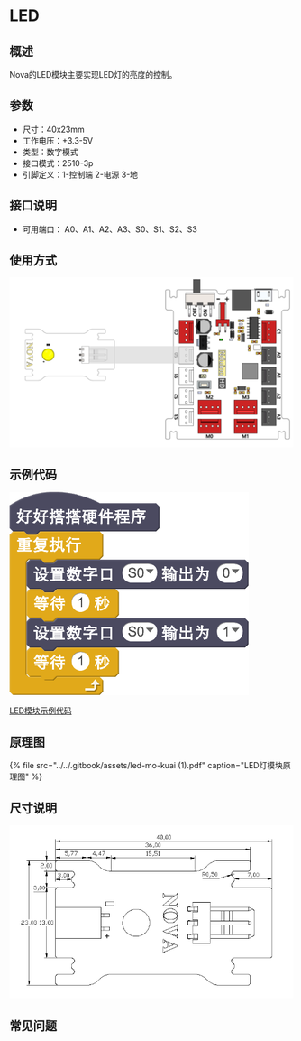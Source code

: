 # LED

## 概述

Nova的LED模块主要实现LED灯的亮度的控制。

## 参数

* 尺寸：40x23mm
* 工作电压：+3.3-5V
* 类型：数字模式
* 接口模式：2510-3p
* 引脚定义：1-控制端 2-电源 3-地

## 接口说明

* 可用端口： A0、A1、A2、A3、S0、S1、S2、S3

## 使用方式

![](../../.gitbook/assets/05%20%281%29.png)

## 示例代码

![](../../.gitbook/assets/06%20%281%29.png)

[LED模块示例代码 ](http://www.haohaodada.com/show.php?id=946933)

## 原理图

{% file src="../../.gitbook/assets/led-mo-kuai \(1\).pdf" caption="LED灯模块原理图" %}

## 尺寸说明

![](../../.gitbook/assets/72.png)

## 常见问题

